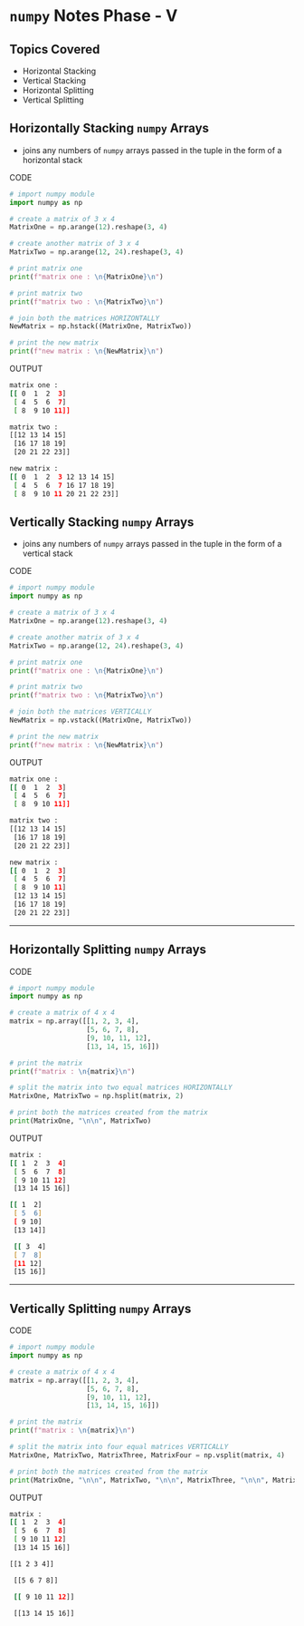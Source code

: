 # `numpy` Notes Phase - V

## Topics Covered

- Horizontal Stacking
- Vertical Stacking
- Horizontal Splitting
- Vertical Splitting

## Horizontally Stacking `numpy` Arrays

- joins any numbers of `numpy` arrays passed in the tuple in the form of a horizontal stack

CODE

```python
# import numpy module
import numpy as np

# create a matrix of 3 x 4
MatrixOne = np.arange(12).reshape(3, 4)

# create another matrix of 3 x 4
MatrixTwo = np.arange(12, 24).reshape(3, 4)

# print matrix one
print(f"matrix one : \n{MatrixOne}\n")

# print matrix two
print(f"matrix two : \n{MatrixTwo}\n")

# join both the matrices HORIZONTALLY
NewMatrix = np.hstack((MatrixOne, MatrixTwo))

# print the new matrix
print(f"new matrix : \n{NewMatrix}\n")

```

OUTPUT

```zsh
matrix one :
[[ 0  1  2  3]
 [ 4  5  6  7]
 [ 8  9 10 11]]

matrix two :
[[12 13 14 15]
 [16 17 18 19]
 [20 21 22 23]]

new matrix :
[[ 0  1  2  3 12 13 14 15]
 [ 4  5  6  7 16 17 18 19]
 [ 8  9 10 11 20 21 22 23]]

```

## Vertically Stacking `numpy` Arrays

- joins any numbers of `numpy` arrays passed in the tuple in the form of a vertical stack

CODE

```python
# import numpy module
import numpy as np

# create a matrix of 3 x 4
MatrixOne = np.arange(12).reshape(3, 4)

# create another matrix of 3 x 4
MatrixTwo = np.arange(12, 24).reshape(3, 4)

# print matrix one
print(f"matrix one : \n{MatrixOne}\n")

# print matrix two
print(f"matrix two : \n{MatrixTwo}\n")

# join both the matrices VERTICALLY
NewMatrix = np.vstack((MatrixOne, MatrixTwo))

# print the new matrix
print(f"new matrix : \n{NewMatrix}\n")

```

OUTPUT

```zsh
matrix one :
[[ 0  1  2  3]
 [ 4  5  6  7]
 [ 8  9 10 11]]

matrix two :
[[12 13 14 15]
 [16 17 18 19]
 [20 21 22 23]]

new matrix :
[[ 0  1  2  3]
 [ 4  5  6  7]
 [ 8  9 10 11]
 [12 13 14 15]
 [16 17 18 19]
 [20 21 22 23]]
```

---

## Horizontally Splitting `numpy` Arrays

CODE

```python
# import numpy module
import numpy as np

# create a matrix of 4 x 4
matrix = np.array([[1, 2, 3, 4],
                   [5, 6, 7, 8],
                   [9, 10, 11, 12],
                   [13, 14, 15, 16]])

# print the matrix
print(f"matrix : \n{matrix}\n")

# split the matrix into two equal matrices HORIZONTALLY
MatrixOne, MatrixTwo = np.hsplit(matrix, 2)

# print both the matrices created from the matrix
print(MatrixOne, "\n\n", MatrixTwo)


```

OUTPUT

```zsh
matrix :
[[ 1  2  3  4]
 [ 5  6  7  8]
 [ 9 10 11 12]
 [13 14 15 16]]

[[ 1  2]
 [ 5  6]
 [ 9 10]
 [13 14]]

 [[ 3  4]
 [ 7  8]
 [11 12]
 [15 16]]
```

---

## Vertically Splitting `numpy` Arrays

CODE

```python
# import numpy module
import numpy as np

# create a matrix of 4 x 4
matrix = np.array([[1, 2, 3, 4],
                   [5, 6, 7, 8],
                   [9, 10, 11, 12],
                   [13, 14, 15, 16]])

# print the matrix
print(f"matrix : \n{matrix}\n")

# split the matrix into four equal matrices VERTICALLY
MatrixOne, MatrixTwo, MatrixThree, MatrixFour = np.vsplit(matrix, 4)

# print both the matrices created from the matrix
print(MatrixOne, "\n\n", MatrixTwo, "\n\n", MatrixThree, "\n\n", MatrixFour)


```

OUTPUT

```zsh
matrix :
[[ 1  2  3  4]
 [ 5  6  7  8]
 [ 9 10 11 12]
 [13 14 15 16]]

[[1 2 3 4]]

 [[5 6 7 8]]

 [[ 9 10 11 12]]

 [[13 14 15 16]]
```
